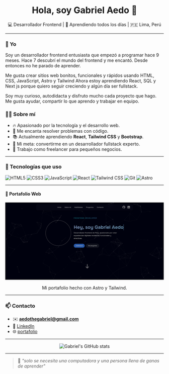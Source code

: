 <h1 align="center">Hola, soy Gabriel Aedo 👋</h1>
<p align="center">💻 Desarrollador Frontend | 🧠 Aprendiendo todos los días | 🇵🇪 Lima, Perú</p>

---

### 🎯 Yo

Soy un desarrollador frontend entusiasta que empezó a programar hace 9 meses. Hace 7 descubrí el mundo del frontend y me encantó. Desde entonces no he parado de aprender.

Me gusta crear sitios web bonitos, funcionales y rápidos usando HTML, CSS, JavaScript, Astro y Tailwind Ahora estoy aprendiendo React, SQL y Next js porque quiero seguir creciendo y algún día ser fullstack.

Soy muy curioso, autodidacta y disfruto mucho cada proyecto que hago. Me gusta ayudar, compartir lo que aprendo y trabajar en equipo.





### 🧑‍💻 Sobre mí

- 🔥 Apasionado por la tecnología y el desarrollo web.
- 🧩 Me encanta resolver problemas con código.
- 📚 Actualmente aprendiendo **React**, **Tailwind CSS** y **Bootstrap**.
- 🎯 Mi meta: convertirme en un desarrollador fullstack experto.
- 💼 Trabajo como freelancer para pequeños negocios.

---

### 🚀 Tecnologías que uso

![HTML5](https://img.shields.io/badge/HTML5-E34F26?style=for-the-badge&logo=html5&logoColor=white)
![CSS3](https://img.shields.io/badge/CSS3-1572B6?style=for-the-badge&logo=css3&logoColor=white)
![JavaScript](https://img.shields.io/badge/JavaScript-F7DF1E?style=for-the-badge&logo=javascript&logoColor=black)
![React](https://img.shields.io/badge/React-20232A?style=for-the-badge&logo=react&logoColor=61DAFB)
![Tailwind CSS](https://img.shields.io/badge/TailwindCSS-06B6D4?style=for-the-badge&logo=tailwindcss&logoColor=white)
![Git](https://img.shields.io/badge/Git-F05032?style=for-the-badge&logo=git&logoColor=white)
![Astro](https://img.shields.io/badge/Astro-000000?style=for-the-badge&logo=astro&logoColor=white)

---


#### 🎨 Portafolio Web

<p align="center">
  <a href="https://gabrielaedopozo.github.io/portafolio-oficial/">
    <img src="./portfolio-photo.png" width="600" style="filter: brightness(0.7);" alt="Portafolio Web" />
  </a>
</p>
<p align="center">Mi portafolio hecho con Astro y Tailwind.</p>

---



### 📫 Contacto

- ✉️ **aedothegabriel@gmail.com**
- 💼 [LinkedIn](https://www.linkedin.com/in/tu-perfil)
- 🌐 [portafolio](https://gabriel-aedo.pages.dev/) 

---

<p align="center">
  <img src="https://github-readme-stats.vercel.app/api?username=GabrielAedoPozo&show_icons=true&theme=tokyonight" alt="Gabriel's GitHub stats"/>
</p>



---

> 💬 *"solo se necesita una computadora y una persona llena de ganas de aprender"*
